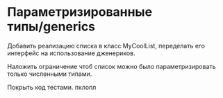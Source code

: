 # Параметризированные типы/generics

Добавить реализацию списка в класс MyCoolList, переделать его интерфейс на использование дженериков.
 
Наложить ограничение чтоб список можно было параметризировать только численными типами.

Покрыть код тестами.
пклопл
